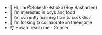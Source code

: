- 👋 Hi, I’m @Bohesh-Bshoko (Roy Hashamen)
- 👀 I’m interested in boys and food
- 🌱 I’m currently learning how to suck dick
- 💞️ I’m looking to collaborate on threesome
- 📫 How to reach me - Grinder

<!---
Bohesh-Bshoko/Bohesh-Bshoko is a ✨ special ✨ repository because its `README.md` (this file) appears on your GitHub profile.
You can click the Preview link to take a look at your changes.
--->
